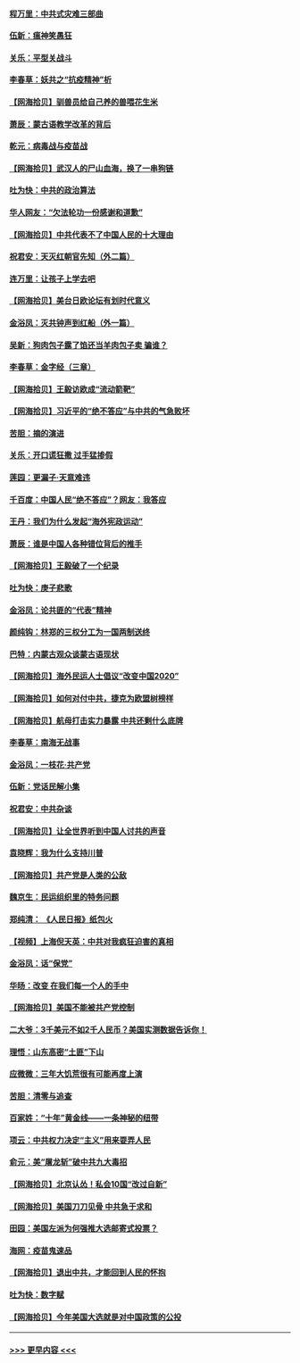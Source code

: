 #### [程万里：中共式灾难三部曲](../pages/nsc993/n12397106.md?t=09120251) 
#### [伍新：瘟神笑愚狂](../pages/nsc993/n12397052.md?t=09120251) 
#### [关乐：平型关战斗](../pages/nsc993/n12395387.md?t=09120251) 
#### [李春草：妖共之“抗疫精神”析](../pages/nsc993/n12395240.md?t=09120251) 
#### [【网海拾贝】驯兽员给自己养的兽喂花生米](../pages/nsc993/n12393919.md?t=09120251) 
#### [萧辰：蒙古语教学改革的背后](../pages/nsc993/n12393677.md?t=09120251) 
#### [乾元：病毒战与疫苗战](../pages/nsc993/n12393107.md?t=09120251) 
#### [【网海拾贝】武汉人的尸山血海，换了一串狗链](../pages/nsc993/n12393043.md?t=09120251) 
#### [吐为快：中共的政治算法](../pages/nsc993/n12390506.md?t=09120251) 
#### [华人网友：“欠法轮功一份感谢和道歉”](../pages/nsc993/n12390098.md?t=09120251) 
#### [【网海拾贝】中共代表不了中国人民的十大理由](../pages/nsc993/n12388155.md?t=09120251) 
#### [祝君安：天灭红朝官先知（外二篇）](../pages/nsc993/n12387957.md?t=09120251) 
#### [连万里：让孩子上学去吧](../pages/nsc993/n12385309.md?t=09120251) 
#### [【网海拾贝】美台日欧论坛有划时代意义](../pages/nsc993/n12385232.md?t=09120251) 
#### [金浴凤：灭共钟声到红船（外一篇）](../pages/nsc993/n12385154.md?t=09120251) 
#### [吴新：狗肉包子露了馅还当羊肉包子卖 骗谁？](../pages/nsc993/n12385133.md?t=09120251) 
#### [李春草：金字经（三章）](../pages/nsc993/n12383691.md?t=09120251) 
#### [【网海拾贝】王毅访欧成“流动箭靶”](../pages/nsc993/n12383338.md?t=09120251) 
#### [【网海拾贝】习近平的“绝不答应”与中共的气急败坏](../pages/nsc993/n12382819.md?t=09120251) 
#### [苦胆：摘的演进](../pages/nsc993/n12382619.md?t=09120251) 
#### [关乐：开口谎狂撒 过手猛掺假](../pages/nsc993/n12382604.md?t=09120251) 
#### [莲园：更漏子‧天意难违](../pages/nsc993/n12382598.md?t=09120251) 
#### [千百度：中国人民“绝不答应”？网友：我答应](../pages/nsc993/n12382024.md?t=09120251) 
#### [王丹：我们为什么发起“海外宪政运动”](../pages/nsc993/n12380286.md?t=09120251) 
#### [萧辰：谁是中国人各种错位背后的推手](../pages/nsc993/n12379800.md?t=09120251) 
#### [【网海拾贝】王毅破了一个纪录](../pages/nsc993/n12379251.md?t=09120251) 
#### [吐为快：庚子悲歌](../pages/nsc993/n12378821.md?t=09120251) 
#### [金浴凤：论共匪的“代表”精神](../pages/nsc993/n12377546.md?t=09120251) 
#### [颜纯钩：林郑的三权分工为一国两制送终](../pages/nsc993/n12377306.md?t=09120251) 
#### [巴特：内蒙古观众谈蒙古语现状](../pages/nsc993/n12376923.md?t=09120251) 
#### [【网海拾贝】海外民运人士倡议“改变中国2020”](../pages/nsc993/n12376682.md?t=09120251) 
#### [【网海拾贝】如何对付中共，捷克为欧盟树榜样](../pages/nsc993/n12374209.md?t=09120251) 
#### [【网海拾贝】航母打击实力暴露 中共还剩什么底牌](../pages/nsc993/n12371825.md?t=09120251) 
#### [李春草：南海无战事](../pages/nsc993/n12371159.md?t=09120251) 
#### [金浴凤：一枝花·共产党](../pages/nsc993/n12368757.md?t=09120251) 
#### [伍新：党话民解小集](../pages/nsc993/n12366907.md?t=09120251) 
#### [祝君安：中共杂谈](../pages/nsc993/n12366076.md?t=09120251) 
#### [【网海拾贝】让全世界听到中国人讨共的声音](../pages/nsc993/n12365569.md?t=09120251) 
#### [袁晓辉：我为什么支持川普](../pages/nsc993/n12362670.md?t=09120251) 
#### [【网海拾贝】共产党是人类的公敌](../pages/nsc993/n12363182.md?t=09120251) 
#### [魏京生：民运组织里的特务问题](../pages/nsc993/n12363010.md?t=09120251) 
#### [郑纯清： 《人民日报》纸包火](../pages/nsc993/n12362706.md?t=09120251) 
#### [【视频】上海倪天英：中共对我疯狂迫害的真相](../pages/nsc993/n12356341.md?t=09120251) 
#### [金浴凤：话“保党”](../pages/nsc993/n12361867.md?t=09120251) 
#### [华旸：改变 在我们每一个人的手中](../pages/nsc993/n12361774.md?t=09120251) 
#### [【网海拾贝】美国不能被共产党控制](../pages/nsc993/n12360271.md?t=09120251) 
#### [二大爷：3千美元不如2千人民币？美国实测数据告诉你！](../pages/nsc993/n12358563.md?t=09120251) 
#### [理悟：山东高密“土匪”下山](../pages/nsc993/n12358535.md?t=09120251) 
#### [应微微：三年大饥荒很有可能再度上演](../pages/nsc993/n12358523.md?t=09120251) 
#### [苦胆：清零与追查](../pages/nsc993/n12358501.md?t=09120251) 
#### [百家姓：“十年”黄金线——一条神秘的纽带](../pages/nsc993/n12358319.md?t=09120251) 
#### [项云：中共权力决定“主义”用来耍弄人民](../pages/nsc993/n12358172.md?t=09120251) 
#### [俞元：美“屠龙斩”破中共九大毒招](../pages/nsc993/n12357822.md?t=09120251) 
#### [【网海拾贝】北京认怂！私会10国“改过自新”](../pages/nsc993/n12357784.md?t=09120251) 
#### [【网海拾贝】美国刀刀见骨 中共急于求和](../pages/nsc993/n12355511.md?t=09120251) 
#### [田园：美国左派为何强推大选邮寄式投票？](../pages/nsc993/n12352963.md?t=09120251) 
#### [海网：疫苗鬼速品](../pages/nsc993/n12354438.md?t=09120251) 
#### [【网海拾贝】退出中共，才能回到人民的怀抱](../pages/nsc993/n12352634.md?t=09120251) 
#### [吐为快：数字赋](../pages/nsc993/n12352317.md?t=09120251) 
#### [【网海拾贝】今年美国大选就是对中国政策的公投](../pages/nsc993/n12350973.md?t=09120251) 

----
#### [ >>> 更早内容 <<< ](../indexes/nsc993-earlier.md)
